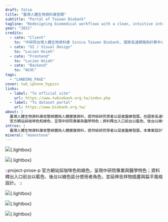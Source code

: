 ```yaml
---
draft: false
title: "臺灣人體生物資料庫官網"
subtitle: "Portal of Taiwan Biobank"
tagline: "Redesigning biomedical workflows with a clean, intuitive interface"
year: "2021"
credits:
  - cate: "Client"
    to: "中研院台灣人體生物資料庫 Sinica Taiwan Biobank, 國家高速網路與計算中心 NCHC"
  - cate: "UI / Visual Design"
    to: "Lucien Hsieh"
  - cate: "Frontend"
    to: "Lucien Hsieh"
  - cate: "Backend"
    to: "NCHC"
tags:
  - "LANDING_PAGE"
cover: twb_iphone_hypzzv
links:
  - label: "To official site"
    url: https://www.twbiobank.org.tw/index.php
  - label: "To dataset portal"
    url: https://www.biobank.org.tw/
about: |
  臺灣人體生物資料庫收整檢體與人體健康資料，提供給研究學者以促進醫療發展。在國家高速網路與計算中心任職時，我與中研院臺灣人體生物資料庫合作，完成官方網站、資料釋出系統網頁入口，以及系統流程規劃。
  官方網站採咖啡色和綠色，呈現中研院專業與醫學特色；資料釋出入口前台以藍色、後台以綠色區分使用者角色，並延伸吉祥物插畫與扁平風格設計。
intros: |
  臺灣人體生物資料庫收整檢體與人體健康資料，提供給研究學者以促進醫療發展。本專案設計官方網站與資料釋出系統入口，呈現資料庫理念與釋出統計資料。
mineral: "moonstone"
---
```


![](twb_official_mockup_wpdf0f){.lightbox}

![](twb_official_iphone_nlhhd5){.lightbox}

::project-prose-p
官方網站採咖啡色和綠色，呈現中研院專業與醫學特色；資料釋出入口前台以藍色、後台以綠色區分使用者角色，並延伸吉祥物插畫與扁平風格設計。
::

![](twb_mackbook_mockup_qykxzx){.lightbox}

![](twb_application_stages_illustration_hxgtog){.lightbox}

![](twb_iphone_hypzzv){.lightbox}